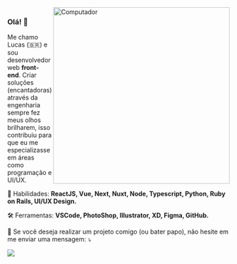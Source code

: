 <img src="https://raw.githubusercontent.com/MicaelliMedeiros/micaellimedeiros/master/image/computer-illustration.png" min-width="400px" max-width="400px" width="400px" align="right" alt="Computador">

<h3 align="left">Olá! 🤘</h3>

<p align="left">
  Me chamo Lucas (🇧🇷) e sou desenvolvedor web <strong>front-end</strong>. Criar soluções (encantadoras) através da engenharia sempre fez meus olhos brilharem, isso contribuiu para que eu me especializasse em áreas como programação e UI/UX.
</p>

<p align="left">
  🚀 Habilidades: <strong>ReactJS, Vue, Next, Nuxt, Node, Typescript, Python, Ruby on Rails, UI/UX Design.</strong>
</p>

<p align="left">
  🛠 Ferramentas: <strong>VSCode, PhotoShop, Illustrator, XD, Figma, GitHub.</strong>
</p>

<p align="left">
  💌 Se você deseja realizar um projeto comigo (ou bater papo), não hesite em me enviar uma mensagem: ⤵️
</p>

<p align="left">

  <a href="https://www.linkedin.com/in/lucsmac/" alt="Linkedin">
  <img src="https://img.shields.io/badge/-Linkedin-0e76a8?style=for-the-badge&logo=Linkedin&logoColor=white&link=https://www.linkedin.com/in/iuricode" /></a>

</p>
